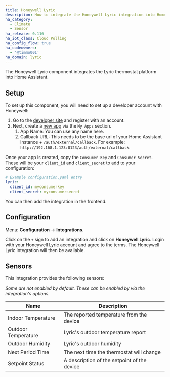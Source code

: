 ```yaml
---
title: Honeywell Lyric
description: How to integrate the Honeywell Lyric integration into Home Assistant.
ha_category:
  - Climate
  - Sensor
ha_release: 0.116
ha_iot_class: Cloud Polling
ha_config_flow: true
ha_codeowners:
  - '@timmo001'
ha_domain: lyric
---
```


The Honeywell Lyric component integrates the Lyric thermostat platform into Home Assistant.

## Setup

To set up this component, you will need to set up a developer account with Honeywell:

1. Go to the [developer site](https://developer.honeywellhome.com) and register with an account.
1. Next, create a [new app](https://developer.honeywellhome.com/user/me/apps/add) via the `My Apps` section.
   1. App Name: You can use any name here.
   1. Callback URL: This needs to be the base url of your Home Assistant instance + `/auth/external/callback`. For example: `http://192.168.1.123:8123/auth/external/callback`.

Once your app is created, copy the `Consumer Key` and `Consumer Secret`. These will be your `client_id` and `client_secret` to add to your configuration:

```yaml
# Example configuration.yaml entry
lyric:
  client_id: myconsumerkey
  client_secret: myconsumersecret
```

You can then add the integration in the frontend.

## Configuration

Menu: **Configuration** -> **Integrations**.

Click on the `+` sign to add an integration and click on **Honeywell Lyric**.
Login with your Honeywell Lyric account and agree to the terms. The Honeywell Lyric integration will then be available.

## Sensors

This integration provides the following sensors:

_Some are not enabled by default. These can be enabled by via the integration's options._

| Name                | Description                                 |
| ------------------- | ------------------------------------------- |
| Indoor Temperature  | The reported temperature from the device    |
| Outdoor Temperature | Lyric's outdoor temperature report          |
| Outdoor Humidity    | Lyric's outdoor humidity                    |
| Next Period Time    | The next time the thermostat will change    |
| Setpoint Status     | A description of the setpoint of the device |
